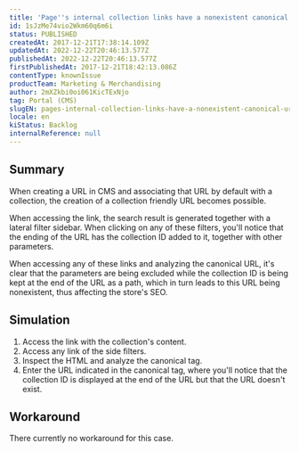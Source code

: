 ```yaml
---
title: 'Page''s internal collection links have a nonexistent canonical URL'
id: 1sJzMe74vio2Wkm60q6m6i
status: PUBLISHED
createdAt: 2017-12-21T17:38:14.109Z
updatedAt: 2022-12-22T20:46:13.577Z
publishedAt: 2022-12-22T20:46:13.577Z
firstPublishedAt: 2017-12-21T18:42:13.086Z
contentType: knownIssue
productTeam: Marketing & Merchandising
author: 2mXZkbi0oi061KicTExNjo
tag: Portal (CMS)
slugEN: pages-internal-collection-links-have-a-nonexistent-canonical-url
locale: en
kiStatus: Backlog
internalReference: null
---
```


## Summary

When creating a URL in CMS and associating that URL by default with a collection, the creation of a collection friendly URL becomes possible.

When accessing the link, the search result is generated together with a lateral filter sidebar. When clicking on any of these filters, you'll notice that the ending of the URL has the collection ID added to it, together with other parameters.

When accessing any of these links and analyzing the canonical URL, it's clear that the parameters are being excluded while the collection ID is being kept at the end of the URL as a path, which in turn leads to this URL being nonexistent, thus affecting the store's SEO.

## Simulation

1. Access the link with the collection's content.
2. Access any link of the side filters.
3. Inspect the HTML and analyze the canonical tag.
4. Enter the URL indicated in the canonical tag, where you'll notice that the collection ID is displayed at the end of the URL but that the URL doesn't exist.

## Workaround

There currently no workaround for this case.

